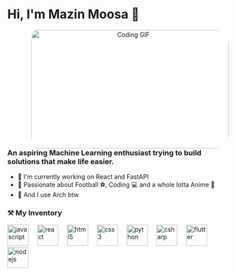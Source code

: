 # Hi, I'm Mazin Moosa 👋

<div align="center">
  <img align="right" src="https://i.pinimg.com/originals/36/51/26/365126a63911723046e0ef2ae1e249ff.gif" alt="Coding GIF" width="450" height="270" style="border-radius: 30px; margin-left: 50px; padding-left: 20px;" />
</div>


### An aspiring Machine Learning enthusiast trying to build solutions that make life easier. 
* 🌱 I'm currently working on React and FastAPI
* 💯 Passionate about ️Football ⚽️, Coding 💻  and a whole lotta Anime 🐼
* 🥷 And I use Arch btw


### ⚒ My Inventory 
<div align="left">
  <img src="https://cdn.jsdelivr.net/gh/devicons/devicon/icons/javascript/javascript-original.svg" height="48" alt="javascript"  />
  <img width="12" />
  <img src="https://cdn.jsdelivr.net/gh/devicons/devicon/icons/react/react-original.svg" height="48" alt="react"  />
  <img width="12" />
  <img src="https://cdn.jsdelivr.net/gh/devicons/devicon/icons/html5/html5-original.svg" height="48" alt="html5"  />
  <img width="12" />
  <img src="https://cdn.jsdelivr.net/gh/devicons/devicon/icons/css3/css3-original.svg" height="48" alt="css3"  />
  <img width="12" />
  <img src="https://cdn.jsdelivr.net/gh/devicons/devicon/icons/python/python-original.svg" height="48" alt="python"  />
  <img width="12" />
  <img src="https://cdn.jsdelivr.net/gh/devicons/devicon/icons/csharp/csharp-original.svg" height="48" alt="csharp"  />
  <img width="12" />
  <img src="https://cdn.jsdelivr.net/gh/devicons/devicon/icons/flutter/flutter-original.svg" height="48" alt="flutter"  />
  <img width="12" />
  <img src="https://cdn.jsdelivr.net/gh/devicons/devicon/icons/nodejs/nodejs-original.svg" height="48" alt="nodejs"  />
</div>


<!--
**mason-san/mason-san** is a ✨ _special_ ✨ repository because its `README.md` (this file) appears on your GitHub profile.

Here are some ideas to get you started:

- 🔭 I’m currently working on ...
- 🌱 I’m currently learning ...
- 👯 I’m looking to collaborate on ...
- 🤔 I’m looking for help with ...
- 💬 Ask me about ...
- 📫 How to reach me: ...
- 😄 Pronouns: ...
- ⚡ Fun fact: ...
-->
